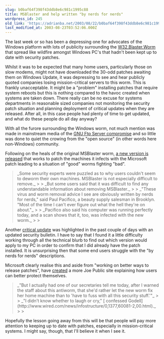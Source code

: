 ```yaml
---
slug: b0baf64f398f43ddb8e6c981c1995c88
title: MSBlaster and help written "by nerds for nerds"
wordpress_id: 245
old_link: 'https://adrianba.net/2003/08/22/b0baf64f398f43ddb8e6c981c1995c88/'
last_modified_at: 2003-08-23T03:52:06.000Z
---
```


The last week or so has been a depressing one for advocates of
the Windows platform with lots of publicity surrounding the
[
W32.Blaster.Worm](http://securityresponse.symantec.com/avcenter/venc/data/w32.blaster.worm.html) that spread like wildfire amongst Windows PC's
that hadn't been kept up to date with security patches.

Whilst it was to be expected that many home users, particularly
those on slow modems, might not have downloaded the 30-odd patches
awaiting them on Windows Update, it was depressing to see and hear
publicly quoted companies losing mission-critical servers to this
worm. This is frankly unacceptable. It might be a "problem"
installing patches that require system reboots but this is nothing
compared to the havoc created when systems are taken down. There
really can be no excuse for systems departments in reasonable sized
companies not monitoring the security patch situation and planning
deployment of critical updates when they are released. After all,
in this case people had plenty of time to get updated, and what do
these people do all day anyway?

With all the furore surrounding the Windows worm, not much
mention was made in mainstream media of the
[GNU
Ftp Server compromise](http://www.internetnews.com/dev-news/article.php/2248811) and so little was done to quiet the
crowing from the "open source" (in other words here non-Windows)
community.


Following on the heals of the original MSBlaster worm,
[
a new version is released](http://www.wired.com/news/infostructure/0,1377,60081,00.html) that works to patch the machines it
infects with the Microsoft patch leading to a situation of "good"
worms fighting "bad". 


<blockquote>_Some security experts were puzzled as to why users couldn't
seem to deworm their own machines. MSBlaster is not especially
difficult to remove._
> 
> _But some users said that it was difficult to find any
understandable information about removing MSBlaster._
> 
> _"These virus and worm removal advice I see are obviously
written by nerds for nerds," said Paul Pacifico, a beauty supply
salesman in Brooklyn. "Most of the time I can't ever figure out
what the hell they're on about."_
> 
> _Pacifico also said his computer was running perfectly today,
and a scan shows that it, too, was infected with the new
worm._
> 
> </blockquote>

Another
[
critical update](http://www.microsoft.com/technet/treeview/default.asp?url=/technet/security/bulletin/MS03-030.asp) was highlighted in the past couple of days with
an updated security bulletin. I have to say that I found it a
little difficulty working through all the technical blurb to find
out which version would apply to my PC in order to confirm that I
did already have the patch installed. It is unsurprising then that
some end users struggle with the "by nerds for nerds"
descriptions.

Microsoft clearly realise this and aside from "working on better
ways to release patches", have
[created](http://www.microsoft.com/security/protect/default.asp)
a more Joe Public site explaining how users can better protect
themselves.

<blockquote>_"But I actually had one of our secretaries tell me today,
after I warned the staff about this antiworm, that she'd rather let
the new worm fix her home machine than to 'have to fuss with all
this security stuff.'"_
> 
> _"I didn't know whether to laugh or cry,"
[
confessed Godell](http://www.wired.com/news/infostructure/0,1377,60081-2,00.html)._
> 
> </blockquote>

Hopefully the lesson going away from this will be that people
will pay more attention to keeping up to date with patches,
especially in mission-critical systems. I might say, though, that
I'll believe it when I see it.
